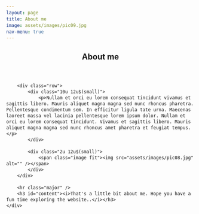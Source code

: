 ```yaml
---
layout: page
title: About me
image: assets/images/pic09.jpg
nav-menu: true
---
```


<!-- Main -->
<div id="main" class="alt">

<!-- One -->
<section id="one">
	<div class="inner">
		<header class="major">
			<h1>About me</h1>
		</header>

		<div class="row">
			<div class="10u 12u$(small)">
				<p>Nullam et orci eu lorem consequat tincidunt vivamus et sagittis libero. Mauris aliquet magna magna sed nunc rhoncus pharetra. Pellentesque condimentum sem. In efficitur ligula tate urna. Maecenas laoreet massa vel lacinia pellentesque lorem ipsum dolor. Nullam et orci eu lorem consequat tincidunt. Vivamus et sagittis libero. Mauris aliquet magna magna sed nunc rhoncus amet pharetra et feugiat tempus.</p>
			</div>

			<div class="2u 12u$(small)">
				<span class="image fit"><img src="assets/images/pic08.jpg" alt="" /></span>
			</div>
		</div>

		<hr class="major" />
		<h3 id="content"><i>That's a little bit about me. Hope you have a fun time exploring the website..</i></h3>
	</div>
</section>

</div>
